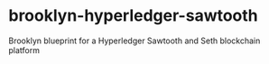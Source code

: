 # brooklyn-hyperledger-sawtooth
Brooklyn blueprint for a Hyperledger Sawtooth and Seth blockchain platform
